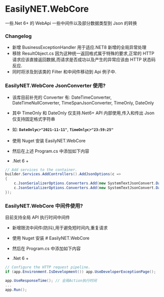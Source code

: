 # EasilyNET.WebCore

一些.Net 6+ 的 WebApi 一些中间件以及部分数据类型到 Json 的转换

### Changelog

-   新增 BusinessExceptionHandler 用于适应.NET8 新增的全局异常处理
-   移除 ResultObject.cs 因为这种统一返回格式属于特殊的要求,正常的 HTTP 请求应该直接返回数据,而请求是否成功以及产生的异常应该由 HTTP 状态码反应.
-   同时将涉及到该类的 Filter 和中间件移动到 Api 例子中.

### EasilyNET.WebCore JsonConverter 使用?

-   该库目前补充的 Converter 有: DateTimeConverter, DateTimeNullConverter, TimeSpanJsonConverter, TimeOnly, DateOnly
-   其中 TimeOnly 和 DateOnly 仅支持.Net6+ API 内部使用,传入和传出 Json 仅支持固定格式字符串
-   如: **`DateOnly👉"2021-11-11"`**, **`TimeOnly👉"23:59:25"`**

-   使用 Nuget 安装 EasilyNET.WebCore
-   然后在上述 Program.cs 中添加如下内容

-   .Net 6 +

```csharp
// Add services to the container.
builder.Services.AddControllers().AddJsonOptions(c =>
{
    c.JsonSerializerOptions.Converters.Add(new SystemTextJsonConvert.DateTimeConverter());
    c.JsonSerializerOptions.Converters.Add(new SystemTextJsonConvert.DateTimeNullConverter());
});
```

### EasilyNET.WebCore 中间件使用?

目前支持全局 API 执行时间中间件

-   新增限流中间件(防抖),用于避免短时间内,重复请求
-   使用 Nuget 安装 # EasilyNET.WebCore
-   然后在 Program.cs 中添加如下内容

-   .Net 6 +

```csharp
// Configure the HTTP request pipeline.
if (app.Environment.IsDevelopment()) app.UseDeveloperExceptionPage();

app.UseResponseTime(); // 全局Action执行时间
...
app.Run();
```

